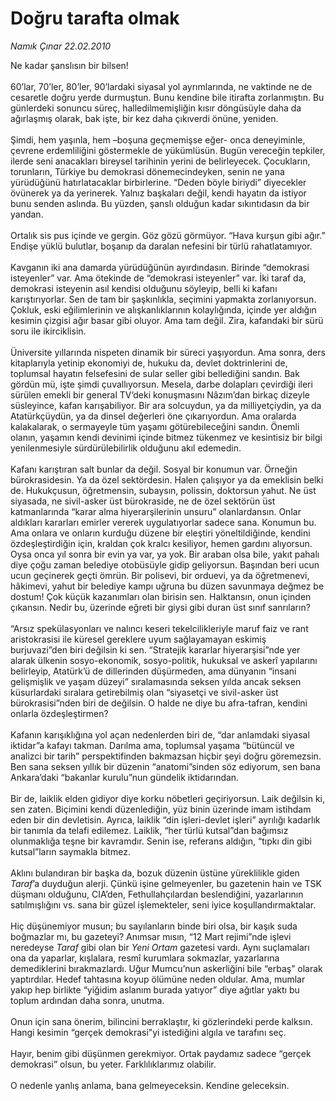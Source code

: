 # Doğru tarafta olmak

*Namık Çınar 22.02.2010*

<div class="yazi">Ne kadar şanslısın bir bilsen! <br/><br/>60’lar, 70’ler, 80’ler, 90’lardaki siyasal yol ayrımlarında, ne vaktinde ne de cesaretle doğru yerde durmuştun. Bunu kendine bile itirafta zorlanmıştın. Bu günlerdeki sonuncu süreç, halledilmemişliğin kısır döngüsüyle daha da ağırlaşmış olarak, bak işte, bir kez daha çıkıverdi önüne, yeniden. <br/><br/>Şimdi, hem yaşınla, hem –boşuna geçmemişse eğer- onca deneyiminle, çevrene erdemliliğini göstermekle de yükümlüsün. Bugün vereceğin tepkiler, ilerde seni anacakları bireysel tarihinin yerini de belirleyecek. Çocukların, torunların, Türkiye bu demokrasi dönemecindeyken, senin ne yana yürüdüğünü hatırlatacaklar birbirlerine. “Deden böyle biriydi” diyecekler övünerek ya da yerinerek. Yalnız başkaları değil, kendi hayatın da istiyor bunu senden aslında. Bu yüzden, şanslı olduğun kadar sıkıntıdasın da bir yandan. <br/><br/>Ortalık sis pus içinde ve gergin. Göz gözü görmüyor. “Hava kurşun gibi ağır.” Endişe yüklü bulutlar, boşanıp da daralan nefesini bir türlü rahatlatamıyor. <br/><br/>Kavganın iki ana damarda yürüdüğünün ayırdındasın. Birinde “demokrasi isteyenler” var. Ama ötekinde de “demokrasi isteyenler” var. İki taraf da, demokrasi isteyenin asıl kendisi olduğunu söyleyip, belli ki kafanı karıştırıyorlar. Sen de tam bir şaşkınlıkla, seçimini yapmakta zorlanıyorsun. Çokluk, eski eğilimlerinin ve alışkanlıklarının kolaylığında, içinde yer aldığın kesimin çizgisi ağır basar gibi oluyor. Ama tam değil. Zira, kafandaki bir sürü soru ile ikirciklisin. <br/><br/>Üniversite yıllarında nispeten dinamik bir süreci yaşıyordun. Ama sonra, ders kitaplarıyla yetinip ekonomiyi de, hukuku da, devlet doktrinlerini de, toplumsal hayatın felsefesini de sular seller gibi bellediğini sandın. Bak gördün mü, işte şimdi çuvallıyorsun. Mesela, darbe dolapları çevirdiği ileri sürülen emekli bir general TV’deki konuşmasını Nâzım’dan birkaç dizeyle süsleyince, kafan karışabiliyor. Bir ara solcuydun, ya da milliyetçiydin, ya da Atatürkçüydün, ya da dinsel değerleri öne çıkarıyordun. Ama oralarda kalakalarak, o sermayeyle tüm yaşamı götürebileceğini sandın. Önemli olanın, yaşamın kendi devinimi içinde bitmez tükenmez ve kesintisiz bir bilgi yenilenmesiyle sürdürülebilirlik olduğunu akıl edemedin. <br/><br/>Kafanı karıştıran salt bunlar da değil. Sosyal bir konumun var. Örneğin bürokrasidesin. Ya da özel sektördesin. Halen çalışıyor ya da emeklisin belki de. Hukukçusun, öğretmensin, subaysın, polissin, doktorsun yahut. Ne üst siyasada, ne sivil-asker üst bürokraside, ne de özel sektörün üst katmanlarında “karar alma hiyerarşilerinin unsuru” olanlardansın. Onlar aldıkları kararları emirler vererek uygulatıyorlar sadece sana. Konumun bu. Ama onlara ve onların kurduğu düzene bir eleştiri yöneltildiğinde, kendini özdeşleştirdiğin için, kraldan çok kralcı kesiliyor, hemen gardını alıyorsun. Oysa onca yıl sonra bir evin ya var, ya yok. Bir araban olsa bile, yakıt pahalı diye çoğu zaman belediye otobüsüyle gidip geliyorsun. Başından beri ucun ucun geçinerek geçti ömrün. Bir polisevi, bir orduevi, ya da öğretmenevi, hâkimevi, yahut bir belediye kampı uğruna bu düzen savunmaya değmez be dostum! Çok küçük kazanımları olan birisin sen. Halktansın, onun içinden çıkansın. Nedir bu, üzerinde eğreti bir giysi gibi duran üst sınıf sanrıların? <br/><br/>“Arsız spekülasyonları ve nalıncı keseri tekelcilikleriyle maruf faiz ve rant aristokrasisi ile küresel gereklere uyum sağlayamayan eskimiş burjuvazi”den biri değilsin ki sen. “Stratejik kararlar hiyerarşisi”nde yer alarak ülkenin sosyo-ekonomik, sosyo-politik, hukuksal ve askerî yapılarını belirleyip, Atatürk’ü de dillerinden düşürmeden, ama dünyanın “insani gelişmişlik ve yaşam düzeyi” sıralamasında seksen yılda ancak seksen küsurlardaki sıralara getirebilmiş olan “siyasetçi ve sivil-asker üst bürokrasisi”nden biri de değilsin. O halde ne diye bu afra-tafran, kendini onlarla özdeşleştirmen? <br/><br/>Kafanın karışıklığına yol açan nedenlerden biri de, “dar anlamdaki siyasal iktidar”a kafayı takman. Darılma ama, toplumsal yaşama “bütüncül ve analizci bir tarih” perspektifinden bakmazsan hiçbir şeyi doğru göremezsin. Ben sana seksen yıllık bir düzenin “anatomi”sinden söz ediyorum, sen bana Ankara’daki “bakanlar kurulu”nun gündelik iktidarından. <br/><br/>Bir de, laiklik elden gidiyor diye korku nöbetleri geçiriyorsun. Laik değilsin ki, sen zaten. Biçimini kendi düzenlediğin, yüz binin üzerinde imam istihdam eden bir din devletisin. Ayrıca, laiklik “din işleri-devlet işleri” ayrılığı kadarlık bir tanımla da telafi edilemez. Laiklik, “her türlü kutsal”dan bağımsız olunmaklığa teşne bir kavramdır. Senin ise, referans aldığın, “tıpkı din gibi kutsal”ların saymakla bitmez. <br/><br/>Aklını bulandıran bir başka da, bozuk düzenin üstüne yüreklilikle giden <i>Taraf</i>’a duyduğun alerji. Çünkü işine gelmeyenler, bu gazetenin hain ve TSK düşmanı olduğunu, CIA’den, Fethullahçılardan beslendiğini, yazarlarının satılmışlığını vs. sana bir güzel işlemekteler, seni iyice koşullandırmaktalar. <br/><br/>Hiç düşünemiyor musun; bu sayılanların binde biri olsa, bir kaşık suda boğmazlar mı, bu gazeteyi? Anımsar mısın, “12 Mart rejimi”nde işlevi neredeyse <i>Taraf</i> gibi olan bir <i>Yeni Ortam</i> gazetesi vardı. Aynı suçlamaları ona da yaparlar, kışlalara, resmî kurumlara sokmazlar, yazarlarına demediklerini bırakmazlardı. Uğur Mumcu’nun askerliğini bile “erbaş” olarak yaptırdılar. Hedef tahtasına koyup ölümüne neden oldular. Ama, mumlar yakıp hep birlikte “yiğidim aslanım burada yatıyor” diye ağıtlar yaktı bu toplum ardından daha sonra, unutma. <br/><br/>Onun için sana önerim, bilincini berraklaştır, ki gözlerindeki perde kalksın. Hangi kesimin “gerçek demokrasi”yi istediğini algıla ve tarafını seç. <br/><br/>Hayır, benim gibi düşünmen gerekmiyor. Ortak paydamız sadece “gerçek demokrasi” olsun, bu yeter. Farklılıklarımız olabilir. <br/><br/>O nedenle yanlış anlama, bana gelmeyeceksin. Kendine geleceksin.
              </div>
